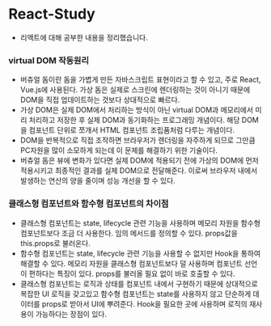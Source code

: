 # React-Study

- 리액트에 대해 공부한 내용을 정리했습니다.

### virtual DOM 작동원리

- 버츄얼 돔이란 돔을 가볍게 만든 자바스크립트 표현이라고 할 수 있고, 주로 React, Vue.js에 사용된다. 가상 돔은 실제로 스크린에 렌더링하는 것이 아니기 때문에 DOM을 직접 업데이트하는 것보다 상대적으로 빠르다.
- 가상 DOM은 실제 DOM에서 처리하는 방식이 아닌 virtual DOM과 메모리에서 미리 처리하고 저장한 후 실제 DOM과 동기화하는 프로그래밍 개념이다. 해당 DOM을 컴포넌트 단위로 쪼개서 HTML 컴포넌트 조립품처럼 다루는 개념이다.
- DOM을 반복적으로 직접 조작하면 브라우저가 렌더링을 자주하게 되므로 그만큼 PC자원을 많이 소모하게 되는데 이 문제를 해결하기 위한 기술이다.
- 버츄얼 돔은 뷰에 변화가 있다면 실제 DOM에 적용되기 전에 가상의 DOM에 먼저 적용시키고 최종적인 결과를 실제 DOM으로 전달해준다. 이로써 브라우저 내에서 발생하는 연산의 양을 줄이며 성능 개선을 할 수 있다.

### 클래스형 컴포넌트와 함수형 컴포넌트의 차이점

- 클래스형 컴포넌트는 state, lifecycle 관련 기능을 사용하며 메모리 자원을 함수형 컴포넌트보다 조금 더 사용한다. 임의 메서드를 정의할 수 있다. props값을 this.props로 불러온다.
- 함수형 컴포넌트는 state, lifecycle 관련 기능을 사용할 수 없지만 Hook을 통하여 해결할 수 있다. 메모리 자원을 클래스형 컴포넌트보다 덜 사용하며 컴포넌트 선언이 편하다는 특징이 있다. props를 불러올 필요 없이 바로 호출할 수 있다.
- 클래스형 컴포넌트는 로직과 상태를 컴포넌트 내에서 구현하기 때문에 상대적으로 복잡한 UI 로직을 갖고있고 함수형 컴포넌트는 state를 사용하지 않고 단순하게 데이터를 props로 받아서 UI에 뿌려준다. Hook을 필요한 곳에 사용하며 로직의 재사용이 가능하다는 장점이 있다.
